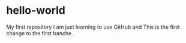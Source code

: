 # hello-world
My first repository
I am just learning to use GitHub and This is the first change to the first banche. 
